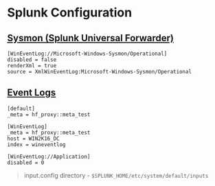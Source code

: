 # Splunk Configuration

## [Sysmon (Splunk Universal Forwarder)](https://docs.splunk.com/Documentation/AddOns/released/MSSysmon/ConfigureSysmon)
```
[WinEventLog://Microsoft-Windows-Sysmon/Operational]
disabled = false
renderXml = true
source = XmlWinEventLog:Microsoft-Windows-Sysmon/Operational
```

## [Event Logs](https://docs.splunk.com/Documentation/Splunk/9.0.1/Data/MonitorWindowseventlogdata)
```
[default]
_meta = hf_proxy::meta_test

[WinEventLog] 
_meta = hf_proxy::meta_test
host = WIN2K16_DC
index = wineventlog

[WinEventLog://Application]
disabled = 0
```

> input.config directory - ```$SPLUNK_HOME/etc/system/default/inputs```
